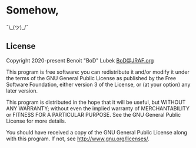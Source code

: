 # Somehow,

¯\\\_(ツ)\_/¯

## License

Copyright 2020-present Benoit "BoD" Lubek <BoD@JRAF.org>

This program is free software: you can redistribute it and/or modify it under the terms of the GNU General Public License as published by the Free Software
Foundation, either version 3 of the License, or (at your option) any later version.

This program is distributed in the hope that it will be useful, but WITHOUT ANY WARRANTY; without even the implied warranty of MERCHANTABILITY or FITNESS FOR A
PARTICULAR PURPOSE. See the GNU General Public License for more details.

You should have received a copy of the GNU General Public License along with this program. If not, see http://www.gnu.org/licenses/.
